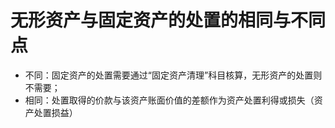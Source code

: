 # 无形资产与固定资产的处置的相同与不同点
- 不同：固定资产的处置需要通过“固定资产清理”科目核算，无形资产的处置则不需要；
- 相同：处置取得的价款与该资产账面价值的差额作为资产处置利得或损失（资产处置损益）